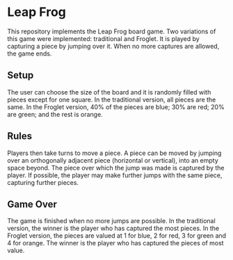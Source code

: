 # Leap Frog
This repository implements the Leap Frog board game. Two variations of this game were implemented: traditional and Froglet. It is played by capturing a piece by jumping over it. When no more captures are allowed, the game ends.

## Setup
The user can choose the size of the board and it is randomly filled with pieces except for one square. In the traditional version, all pieces are the same. In the Froglet version, 40% of the pieces are blue; 30% are red; 20% are green; and the rest is orange.

## Rules 
Players then take turns to move a piece. A piece can be moved by jumping over an orthogonally adjacent piece (horizontal or vertical), into an empty space beyond. The piece over which the jump was made is captured by the player. If possible, the player may make further jumps with the same piece, capturing further pieces.

## Game Over
The game is finished when no more jumps are possible. In the traditional version, the winner is the player who has captured the most pieces. In the Froglet version, the pieces are valued at 1 for blue, 2 for red, 3 for green and 4 for orange. The winner is the player who has captured the pieces of most value.
